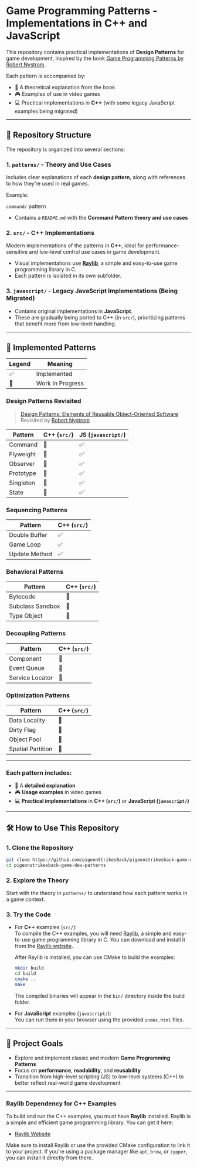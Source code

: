 # Game Programming Patterns - Implementations in C++ and JavaScript

This repository contains practical implementations of **Design Patterns** for game development, inspired by the book [Game Programming Patterns by Robert Nystrom](https://gameprogrammingpatterns.com/).

Each pattern is accompanied by:

- 📖 A theoretical explanation from the book  
- 🎮 Examples of use in video games  
- 💻 Practical implementations in **C++** (with some legacy JavaScript examples being migrated)

---

## 📂 Repository Structure

The repository is organized into several sections:

### 1. `patterns/` - Theory and Use Cases

Includes clear explanations of each **design pattern**, along with references to how they’re used in real games.

Example:

`command/` pattern

- Contains a `README.md` with the **Command Pattern theory and use cases**

### 2. `src/` - C++ Implementations

Modern implementations of the patterns in **C++**, ideal for performance-sensitive and low-level control use cases in game development.

- Visual implementations use [**Raylib**](https://www.raylib.com/), a simple and easy-to-use game programming library in C.
- Each pattern is isolated in its own subfolder.

### 3. `javascript/` - Legacy JavaScript Implementations (Being Migrated)

- Contains original implementations in **JavaScript**.
- These are gradually being ported to C++ (in `src/`), prioritizing patterns that benefit more from low-level handling.

---

## 📌 Implemented Patterns

| Legend | Meaning |
| ------ | ------- |
| ✅     | Implemented |
| 🚧     | Work In Progress |

### Design Patterns Revisited

> [Design Patterns: Elements of Reusable Object-Oriented Software](https://isbndb.com/book/9780201633610)  
> Revisited by [Robert Nystrom](https://stuffwithstuff.com/)

| Pattern             | C++ (`src/`) | JS (`javascript/`) |
|---------------------|--------------|---------------------|
| Command             | 🚧            | ✅                  |
| Flyweight           | 🚧            | ✅                  |
| Observer            | 🚧            | ✅                  |
| Prototype           | 🚧            | ✅                  |
| Singleton           | 🚧            | ✅                  |
| State               | 🚧            | ✅                  |

### Sequencing Patterns

| Pattern | C++ (`src/`) |
| --- | --- |
| Double Buffer | ✅ |
| Game Loop | ✅ |
| Update Method | ✅ |

### Behavioral Patterns

| Pattern | C++ (`src/`) |
| --- | --- |
| Bytecode | 🚧 |
| Subclass Sandbox | 🚧 |
| Type Object | 🚧 |

### Decoupling Patterns

| Pattern | C++ (`src/`) |
| --- | --- |
| Component | 🚧 |
| Event Queue | 🚧 |
| Service Locator | 🚧 |

### Optimization Patterns

| Pattern | C++ (`src/`) |
| --- | --- |
| Data Locality | 🚧 |
| Dirty Flag | 🚧 |
| Object Pool | 🚧 |
| Spatial Partition | 🚧 |

---

### Each pattern includes:

- 📖 A **detailed explanation**
- 🎮 **Usage examples** in video games
- 💻 **Practical implementations** in **C++ (`src/`)** or **JavaScript (`javascript/`)**  

---

## 🛠️ How to Use This Repository

### 1. Clone the Repository

```bash
git clone https://github.com/pigeonStrikesBack/pigeonstrikesback-game-dev-patterns.git
cd pigeonstrikesback-game-dev-patterns
```

### 2. Explore the Theory

Start with the theory in `patterns/` to understand how each pattern works in a game context.

### 3. Try the Code

- For **C++** examples (`src/`):  
  To compile the C++ examples, you will need [Raylib](https://www.raylib.com/), a simple and easy-to-use game programming library in C. You can download and install it from the [Raylib website](https://www.raylib.com/index.html).  

  After Raylib is installed, you can use CMake to build the examples:

  ```bash
  mkdir build
  cd build
  cmake ..
  make
  ```

  The compiled binaries will appear in the `bin/` directory inside the build folder.

- For **JavaScript** examples (`javascript/`):  
  You can run them in your browser using the provided `index.html` files.

---

## 🎯 Project Goals

- Explore and implement classic and modern **Game Programming Patterns**
- Focus on **performance**, **readability**, and **reusability**
- Transition from high-level scripting (JS) to low-level systems (C++) to better reflect real-world game development

---

### Raylib Dependency for C++ Examples

To build and run the C++ examples, you must have **Raylib** installed. Raylib is a simple and efficient game programming library. You can get it here:

- [Raylib Website](https://www.raylib.com/index.html)

Make sure to install Raylib or use the provided CMake configuration to link it to your project. If you're using a package manager like `apt`, `brew`, or `zypper`, you can install it directly from there.

